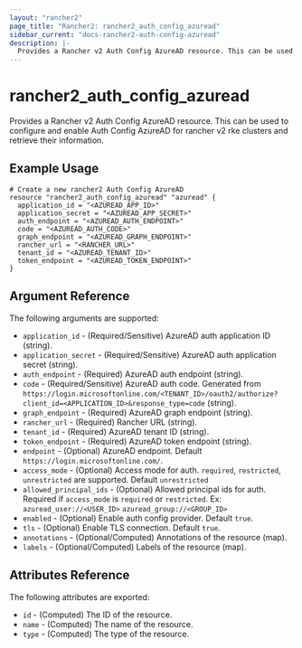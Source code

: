 ```yaml
---
layout: "rancher2"
page_title: "Rancher2: rancher2_auth_config_azuread"
sidebar_current: "docs-rancher2-auth-config-azuread"
description: |-
  Provides a Rancher v2 Auth Config AzureAD resource. This can be used to configure and enable Auth Config AzureAD for rancher v2 rke clusters and retrieve their information.
---
```


# rancher2\_auth\_config\_azuread

Provides a Rancher v2 Auth Config AzureAD resource. This can be used to configure and enable Auth Config AzureAD for rancher v2 rke clusters and retrieve their information.

## Example Usage

```hcl
# Create a new rancher2 Auth Config AzureAD
resource "rancher2_auth_config_azuread" "azuread" {
  application_id = "<AZUREAD_APP_ID>"
  application_secret = "<AZUREAD_APP_SECRET>"
  auth_endpoint = "<AZUREAD_AUTH_ENDPOINT>"
  code = "<AZUREAD_AUTH_CODE>"
  graph_endpoint = "<AZUREAD_GRAPH_ENDPOINT>"
  rancher_url = "<RANCHER_URL>"
  tenant_id = "<AZUREAD_TENANT_ID>"
  token_endpoint = "<AZUREAD_TOKEN_ENDPOINT>"
}
```

## Argument Reference

The following arguments are supported:

* `application_id` - (Required/Sensitive) AzureAD auth application ID (string).
* `application_secret` - (Required/Sensitive) AzureAD auth application secret (string).
* `auth_endpoint` - (Required) AzureAD auth endpoint (string).
* `code` - (Required/Sensitive) AzureAD auth code. Generated from `https://login.microsoftonline.com/<TENANT_ID>/oauth2/authorize?client_id=<APPLICATION_ID>&response_type=code` (string).
* `graph_endpoint` - (Required) AzureAD graph endpoint (string).
* `rancher_url` - (Required) Rancher URL (string).
* `tenant_id` - (Required) AzureAD tenant ID (string).
* `token_endpoint` - (Required) AzureAD token endpoint (string).
* `endpoint` - (Optional) AzureAD endpoint. Default `https://login.microsoftonline.com/`.
* `access_mode` - (Optional) Access mode for auth. `required`, `restricted`, `unrestricted` are supported. Default `unrestricted`
* `allowed_principal_ids` - (Optional) Allowed principal ids for auth. Required if `access_mode` is `required` or `restricted`. Ex: `azuread_user://<USER_ID>`  `azuread_group://<GROUP_ID>`
* `enabled` - (Optional) Enable auth config provider. Default `true`.
* `tls` - (Optional) Enable TLS connection. Default `true`.
* `annotations` - (Optional/Computed) Annotations of the resource (map).
* `labels` - (Optional/Computed) Labels of the resource (map).
                

## Attributes Reference

The following attributes are exported:

* `id` - (Computed) The ID of the resource.
* `name` - (Computed) The name of the resource.
* `type` - (Computed) The type of the resource.

